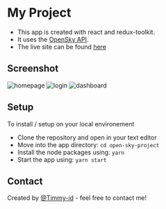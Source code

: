 ﻿# My Project
* This app is created with react and redux-toolkit. 
* It uses the [OpenSky API](https://openskynetwork.github.io/opensky-api/rest.html#flights-all).
* The live site can be found [here](https://movie-app-redux-toolkit.netlify.app/)

## Screenshot
![homepage](https://user-images.githubusercontent.com/35671277/162297518-02b1c7a6-3f9b-411c-bd40-16335079fcfa.PNG)
![login](https://user-images.githubusercontent.com/35671277/162335256-ae6b03fe-5ff6-49c7-8c2c-2680201a10f9.PNG)
![dashboard](https://user-images.githubusercontent.com/35671277/162335456-e72ec27a-94fe-454d-8549-3d3c2e64c79f.PNG)

## Setup
To install / setup on your local environement
* Clone the repository and open in your text editor
* Move into the app directory:
`cd open-sky-project`
* Install the node packages using:
`yarn`
* Start the app using:
`yarn start`

## Contact
Created by [@Timmy-id](https://www.github.com/) - feel free to contact me!
